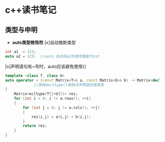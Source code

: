 # c++读书笔记
## 类型与申明
- __auto类型修饰符__
[x]自动推断类型
```cpp
int a1  = 123;
auto a2 = 123;  //auto 自动将a2的类型推断为int
```

[x]声明语句有=号时，auto应该避免使用{}
```cpp
template <class T, class U>
auto operator + (const Matrix<T>& a, const Matrix<U>& b) -> Matrix<decltype(T{}+U{})>   // ->为后置返回类型语法 
             //使用decltype()来隐式声明返回值类型
{
    Matrix<ecltype(T{}+U{})> res;
    for (int i = 0; i != a.rows(); ++i)
    {
        for (int j = 0; j != a.cols(); ++j)
        {
            res(i,j) = a(i,j) + b(i,j);
        }
        return res;
    }
}

